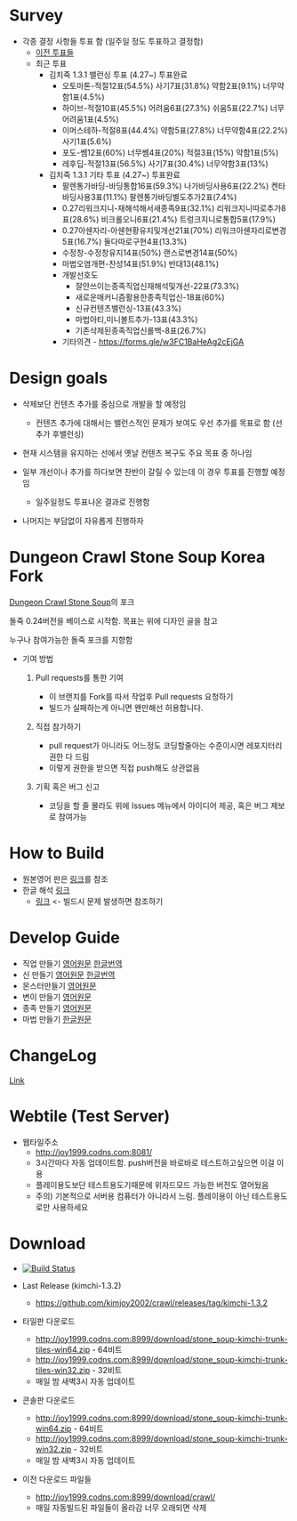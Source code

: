 # Survey

* 각종 결정 사항들 투표 함 (일주일 정도 투표하고 결정함)
  * [이전 투표들](https://github.com/kimjoy2002/crawl/blob/master/SURVEY.md)
  * 최근 투표
    * 김치죽 1.3.1 밸런싱 투표 (4.27~) 투표완료
      * 오토마톤-적절12표(54.5%) 사기7표(31.8%) 약함2표(9.1%) 너무약함1표(4.5%)
      * 하이브-적절10표(45.5%) 어려움6표(27.3%) 쉬움5표(22.7%) 너무어려움1표(4.5%)
      * 이머스테하-적절8표(44.4%) 약함5표(27.8%) 너무약함4표(22.2%) 사기1표(5.6%)
      * 포도-쎔12표(60%) 너무쎔4표(20%) 적절3표(15%) 약함1표(5%)
      * 레후딥-적절13표(56.5%) 사기7표(30.4%) 너무약함3표(13%)
    * 김치죽 1.3.1 기타 투표 (4.27~) 투표완료
      * 팔렌통가바딩-바딩통합16표(59.3%) 나가바딩사용6표(22.2%) 켄타바딩사용3표(11.1%) 팔렌통가바딩별도추가2표(7.4%)
      * 0.27리워크지니-재해석해서새종족9표(32.1%) 리워크지니따로추가8표(28.6%) 비크롤오니6표(21.4%) 트렁크지니로통합5표(17.9%)
      * 0.27아쉔자리-아쉔현황유지및개선21표(70%) 리워크아쉔자리로변경5표(16.7%) 둘다따로구현4표(13.3%)
      * 수정창-수정창유지14표(50%) 랜스로변경14표(50%)
      * 마법오염개편-찬성14표(51.9%) 반대13(48.1%)
      * 개발선호도
        * 잘안쓰이는종족직업신재해석및개선-22표(73.3%)
        * 새로운매커니즘활용한종족직업신-18표(60%)
        * 신규컨텐츠밸런싱-13표(43.3%)
        * 마법아티,미니볼트추가-13표(43.3%)
        * 기존삭제된종족직업신롤백-8표(26.7%)
      * 기타의견 - https://forms.gle/w3FC1BaHeAg2cEjGA

      
# Design goals

* 삭제보단 컨텐츠 추가를 중심으로 개발을 할 예정임
  * 컨텐츠 추가에 대해서는 밸런스적인 문제가 보여도 우선 추가를 목표로 함 (선추가 후밸런싱)

* 현재 시스템을 유지하는 선에서 옛날 컨텐츠 복구도 주요 목표 중 하나임

* 일부 개선이나 추가를 하다보면 찬반이 갈릴 수 있는데 이 경우 투표를 진행할 예정임
  * 일주일정도 투표나온 결과로 진행함
  
* 나머지는 부담없이 자유롭게 진행하자

# Dungeon Crawl Stone Soup Korea Fork

[Dungeon Crawl Stone Soup](https://github.com/crawl/crawl/)의 포크

돌죽 0.24버전을 베이스로 시작함. 목표는 위에 디자인 골을 참고

누구나 참여가능한 돌죽 포크를 지향함

* 기여 방법
  1. Pull requests를 통한 기여
     * 이 브랜치를 Fork를 따서 작업후 Pull requests 요청하기
     * 빌드가 실패하는게 아니면 왠만해선 허용합니다.
     
     
  2. 직접 참가하기
     * pull request가 아니라도 어느정도 코딩할줄아는 수준이시면 레포지터리 권한 다 드림
     * 이렇게 권한을 받으면 직접 push해도 상관없음
     
    
  3. 기획 혹은 버그 신고
     * 코딩을 할 줄 몰라도 위에 Issues 메뉴에서 아이디어 제공, 혹은 버그 제보로 참여가능
     

# How to Build
  * 원본영어 판은 [링크](https://github.com/kimjoy2002/crawl/blob/master/crawl-ref/INSTALL.txt)를 참조 
  * 한글 해석 [링크](https://gall.dcinside.com/board/view/?id=rlike&no=261405)
    * [링크](https://github.com/kimjoy2002/crawl/issues/18) <- 빌드시 문제 발생하면 참조하기

# Develop Guide
  * 직업 만들기 [영어원문](https://github.com/kimjoy2002/crawl/blob/master/crawl-ref/docs/develop/background_creation.txt) [한글번역](https://gall.dcinside.com/board/view/?id=rlike&no=96789)
  * 신 만들기 [영어원문](https://github.com/kimjoy2002/crawl/blob/master/crawl-ref/docs/develop/god_creation.txt) [한글번역](https://github.com/kimjoy2002/crawl/issues/116)
  * 몬스터만들기 [영어원문](https://github.com/kimjoy2002/crawl/blob/master/crawl-ref/docs/develop/monster_creation.txt)
  * 변이 만들기 [영어원문](https://github.com/kimjoy2002/crawl/blob/master/crawl-ref/docs/develop/mutation_creation.txt)
  * 종족 만들기 [영어원문](https://github.com/kimjoy2002/crawl/blob/master/crawl-ref/docs/develop/species_creation.md)
  * 마법 만들기 [한글원문](https://gall.dcinside.com/board/view/?id=rlike&no=318987)

# ChangeLog
  
  [Link](https://github.com/kimjoy2002/crawl/blob/master/CHANGELOG.md)
  
# Webtile (Test Server)

* 웹타일주소
  *  http://joy1999.codns.com:8081/
  * 3시간마다 자동 업데이트함. push버전을 바로바로 테스트하고싶으면 이걸 이용
  * 플레이용도보단 테스트용도기때문에 위자드모드 가능한 버전도 열어뒀음
  * 주의) 기본적으로 서버용 컴퓨터가 아니라서 느림. 플레이용이 아닌 테스트용도로만 사용하세요

# Download

* [![Build Status](http://joy1999.codns.com:8080/buildStatus/icon?job=crawl%2Fcrawl)](http://joy1999.codns.com:8080/job/crawl/job/crawl/)

* Last Release (kimchi-1.3.2)
  * https://github.com/kimjoy2002/crawl/releases/tag/kimchi-1.3.2

* 타일판 다운로드
  * http://joy1999.codns.com:8999/download/stone_soup-kimchi-trunk-tiles-win64.zip - 64비트
  * http://joy1999.codns.com:8999/download/stone_soup-kimchi-trunk-tiles-win32.zip - 32비트
  * 매일 밤 새벽3시 자동 업데이트

* 콘솔판 다운로드
  * http://joy1999.codns.com:8999/download/stone_soup-kimchi-trunk-win64.zip - 64비트
  * http://joy1999.codns.com:8999/download/stone_soup-kimchi-trunk-win32.zip - 32비트
  * 매일 밤 새벽3시 자동 업데이트
  
* 이전 다운로드 파일들
  * http://joy1999.codns.com:8999/download/crawl/
  * 매일 자동빌드된 파일들이 올라감 너무 오래되면 삭제
